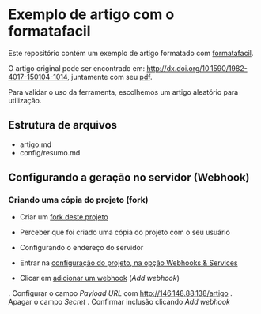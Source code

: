 # Exemplo de artigo com o formatafacil

Este repositório contém um exemplo de artigo formatado com [formatafacil](https://github.com/formatafacil/formatafacil).


O artigo original pode ser encontrado em: <http://dx.doi.org/10.1590/1982-4017-150104-1014>, juntamente com seu [pdf](http://www.scielo.br/scielo.php?script=sci_pdf&pid=S1518-76322015000100061&lng=pt&nrm=iso&tlng=pt).

Para validar o uso da ferramenta, escolhemos um artigo aleatório
para utilização.

## Estrutura de arquivos

- artigo.md
- config/resumo.md

## Configurando a geração no servidor (Webhook)

### Criando uma cópia do projeto (fork)

- Criar um [fork deste projeto](https://github.com/formatafacil/exemplo-artigo/fork)

- Perceber que foi criado uma cópia do projeto com o seu usuário

- Configurando o endereço do servidor

- Entrar na [configuração do projeto, na opção Webhooks & Services](./settings/hooks)

- Clicar em [adicionar um webhook](./settings/hooks/new&hook_url=http://146.148.88.138/artigo) (*Add webhook*)

. Configurar o campo *Payload URL* com http://146.148.88.138/artigo
. Apagar o campo *Secret*
. Confirmar inclusão clicando *Add webhook*

